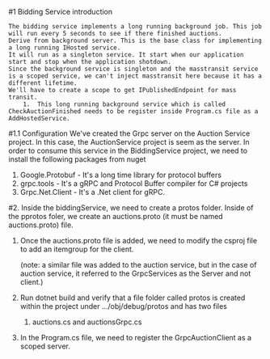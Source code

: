 #1 Bidding Service introduction

    The bidding service implements a long running background job. This job will run every 5 seconds to see if there finished auctions.
    Derive from background server. This is the base class for implementing a long running IHosted service.
    It will run as a singleton service. It start when our application start and stop when the application shotdown.
    Since the background service is singleton and the masstransit service is a scoped service, we can't inject masstransit here because it has a different lifetime.
    We'll have to create a scope to get IPublishedEndpoint for mass transit.
        1.  This long running background service which is called CheckAuctionFinished needs to be register inside Program.cs file as a AddHostedService.

#1.1 Configuration
We've created the Grpc server on the Auction Service project. In this case, the AuctionService project is seem as the server.
In order to consume this service in the BiddingService project, we need to install the following packages from nuget

1.  Google.Protobuf - It's a long time library for protocol buffers
2.  grpc.tools - It's a gRPC and Protocol Buffer compiler for C# projects
3.  Grpc.Net.Client - It's a .Net client for gRPC.

#2. Inside the biddingService, we need to create a protos folder. Inside of the pprotos foler, we create an auctions.proto (it must be named auctions.proto) file.

1. Once the auctions.proto file is added, we need to modify the csproj file to add an itemgroup for the client.

   <ItemGroup>
       <Protobuf Include="protos/auctions.proto" GrpcServices="Client" />
   </ItemGroup>
   (note: a similar file was added to the auction service, but in the case of auction service, it referred to the GrpcServices as the Server and not client.)

2. Run dotnet build and verify that a file folder called protos is created within the project under .../obj/debug/protos and has two files
   1. auctions.cs and auctionsGrpc.cs
3. In the Program.cs file, we need to register the GrpcAuctionClient as a scoped server.
